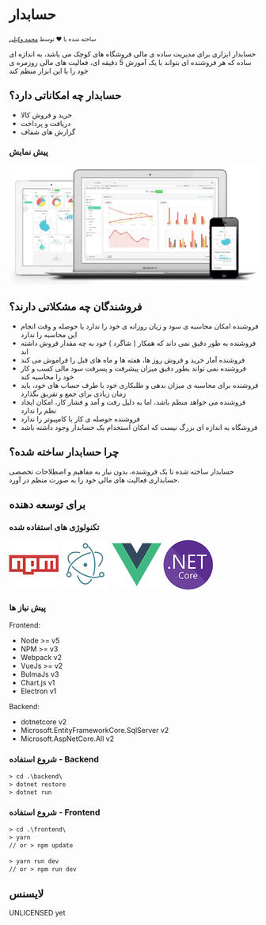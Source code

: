 # حسابدار

<p>
  <sub>ساخته شده با ❤︎ توسط
    <a href="https://twitter.com/muhammad_vakili">محمد وکیلی</a>
  </sub>
</p>

حسابدار ابزاری  برای مدیریت ساده ی مالی فروشگاه های کوچک می باشد، به اندازه ای ساده که هر فروشنده ای بتواند با یک آموزش 5 دقیقه ای، فعالیت های مالی روزمره ی خود را با این ابزار منظم کند

## حسابدار چه امکاناتی دارد؟

- خرید و فروش کالا
- دریافت و پرداخت
- گزارش های شفاف

### پیش نمایش

![Preview](screenshots/preview.jpg)

## فروشندگان چه مشکلاتی دارند؟

- فروشنده امکان محاسبه ی سود و زیان روزانه ی خود را ندارد یا حوصله و وقت انجام این محاسبه را ندارد
- فروشنده به طور دقیق نمی داند که همکار ( شاگرد ) خود به چه مقدار فروش داشته اند
- فروشنده آمار خرید و فروش روز ها، هفته ها و ماه های قبل را فراموش می کند
- فروشنده نمی تواند بطور دقیق میزان پیشرفت و پسرفت سود مالی کسب و کار خود را محاسبه کند
- فروشنده برای محاسبه ی میزان بدهی و طلبکاری خود با طرف حساب های خود، باید زمان زیادی برای جمع و تفریق بگذارد
- فروشنده می خواهد منظم باشد، اما به دلیل رفت و آمد و فشار کار، امکان ایجاد نظم را ندارد
- فروشنده حوصله ی کار با کامپیوتر را ندارد 
- فروشگاه به اندازه ای بزرگ نیست که امکان استخدام یک حسابدار وجود داشته باشد

## چرا حسابدار ساخته شده؟

حسابدار ساخته شده تا یک فروشنده، بدون نیاز به مفاهیم و اصطلاحات تخصصی حسابداری فعالیت های مالی خود را به صورت منظم در آورد.

## برای توسعه دهنده

### تکنولوژی های استفاده شده

![NPM](screenshots/npm.png)
![Electron](screenshots/electron.png)
![VueJs](screenshots/vuejs.png)
![dotnet core](screenshots/dotnetcore.png)

### پیش نیاز ها

Frontend:

- Node >= v5
- NPM >= v3
- Webpack v2
- VueJs >= v2
- BulmaJs v3
- Chart.js v1
- Electron v1

Backend:

- dotnetcore v2
- Microsoft.EntityFrameworkCore.SqlServer v2
- Microsoft.AspNetCore.All v2

### شروع استفاده - Backend

```shell
> cd .\backend\
> dotnet restore
> dotnet run
```

### شروع استفاده - Frontend

```shell
> cd .\frontend\
> yarn
// or > npm update

> yarn run dev
// or > npm run dev
```

## لایسنس

UNLICENSED yet